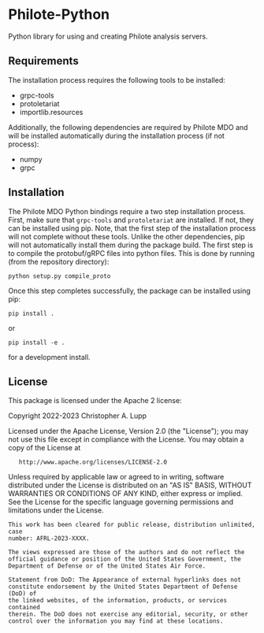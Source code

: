 # Philote-Python

Python library for using and creating Philote analysis servers.


## Requirements

The installation process requires the following tools to be installed:

- grpc-tools
- protoletariat
- importlib.resources

Additionally, the following dependencies are required by Philote MDO and will be
installed automatically during the installation process (if not process):

- numpy
- grpc


## Installation

The Philote MDO Python bindings require a two step installation process. First,
make sure that `grpc-tools` and `protoletariat` are installed. If not, they can
be installed using pip. Note, that the first step of the installation process
will not complete without these tools. Unlike the other dependencies, pip will
not automatically install them during the package build.
The first step is to compile the protobuf/gRPC files into python files. This is
done by running (from the repository directory):

    python setup.py compile_proto

Once this step completes successfully, the package can be installed using pip:

    pip install .

or

    pip install -e .

for a development install.


## License

This package is licensed under the Apache 2 license:

   Copyright 2022-2023 Christopher A. Lupp

   Licensed under the Apache License, Version 2.0 (the "License");
   you may not use this file except in compliance with the License.
   You may obtain a copy of the License at

       http://www.apache.org/licenses/LICENSE-2.0

   Unless required by applicable law or agreed to in writing, software
   distributed under the License is distributed on an "AS IS" BASIS,
   WITHOUT WARRANTIES OR CONDITIONS OF ANY KIND, either express or implied.
   See the License for the specific language governing permissions and
   limitations under the License.



    This work has been cleared for public release, distribution unlimited, case
    number: AFRL-2023-XXXX.

    The views expressed are those of the authors and do not reflect the
    official guidance or position of the United States Government, the
    Department of Defense or of the United States Air Force.

    Statement from DoD: The Appearance of external hyperlinks does not
    constitute endorsement by the United States Department of Defense (DoD) of
    the linked websites, of the information, products, or services contained
    therein. The DoD does not exercise any editorial, security, or other
    control over the information you may find at these locations.
